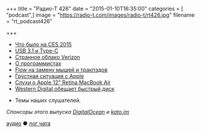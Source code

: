 +++
title = "Радио-Т 426"
date = "2015-01-10T16:35:00"
categories = [ "podcast",]
image = "https://radio-t.com/images/radio-t/rt426.jpg"
filename = "rt_podcast426"

+++

* [Что было на CES 2015](http://prsm.tc/HRZJQo)
* [USB 3.1 и Type-C](http://prsm.tc/owEQ8k)
* [Странное облако Verizon](http://prsm.tc/8khyIC)
* [О программистах](http://prsm.tc/jPNywf)
* [Flow на замену мышей и тракпэдов](http://prsm.tc/NkZ4Kv)
* [Грустная ситуация с Apple](http://www.marco.org/2015/01/04/apple-lost-functional-high-ground)
* [Слухи о Apple 12" Retina MacBook Air ](http://www.macrumors.com/2015/01/06/12-inch-macbook-air-rendition/)
* [Western Digital обещает быстрый диск](http://prsm.tc/Tt0iGk)
- Темы наших слушателей.

_Спонсоры этого выпуска [DigitalOcean](https://www.digitalocean.com) и [kato.im](https://kato.im)_

[аудио](http://cdn.radio-t.com/rt_podcast426.mp3) ● [лог чата](http://chat.radio-t.com/logs/radio-t-426.html)
<audio src="http://cdn.radio-t.com/rt_podcast426.mp3" preload="none"></audio>